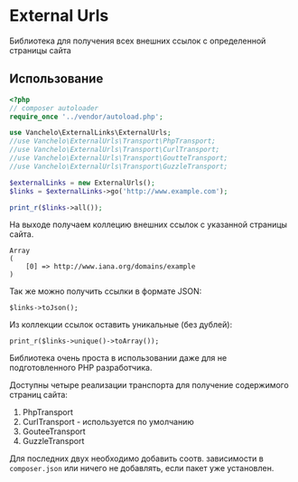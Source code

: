 # External Urls

Библиотека для получения всех внешних ссылок с определенной страницы сайта

## Использование

```php
<?php
// composer autoloader
require_once '../vendor/autoload.php';

use Vanchelo\ExternalLinks\ExternalUrls;
//use Vanchelo\ExternalUrls\Transport\PhpTransport;
//use Vanchelo\ExternalUrls\Transport\CurlTransport;
//use Vanchelo\ExternalUrls\Transport\GoutteTransport;
//use Vanchelo\ExternalUrls\Transport\GuzzleTransport;

$externalLinks = new ExternalUrls();
$links = $externalLinks->go('http://www.example.com');

print_r($links->all());
```

На выходе получаем коллецию внешних ссылок с указанной страницы сайта.
```
Array
(
    [0] => http://www.iana.org/domains/example
)
```

Так же можно получить ссылки в формате JSON:
```
$links->toJson();
```

Из коллекции ссылок оставить уникальные (без дублей):
```
print_r($links->unique()->toArray());
```

Библиотека очень проста в использовании даже для не подготовленного PHP разработчика. 

Доступны четыре реализации транспорта для получение содержимого страниц сайта:

1. PhpTransport
2. CurlTransport - используется по умолчанию
3. GouteeTransport
4. GuzzleTransport

Для последних двух необходимо добавить соотв. зависимости в `composer.json` или ничего не добавлять, если пакет уже установлен.
